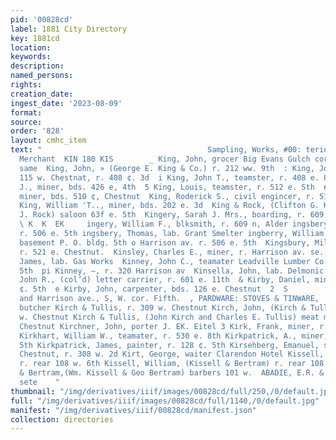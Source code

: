 ```yaml
---
pid: '00828cd'
label: 1881 City Directory
key: 1881cd
location: 
keywords: 
description: 
named_persons: 
rights: 
creation_date: 
ingest_date: '2023-08-09'
format: 
source: 
order: '828'
layout: cmhc_item
text: "                                     Sampling, Works, #00: terion ave’ OTe
  Merchant  KIN 180 KIS        _ King, John, grocer Big Evans Gulch cor. Fryer, r.
  same  King, John, » (George E. King & Co.) r. 212 ww. 9th  : King, John R., barber
  115 w. Chestnat, r. 408 ¢. 3d  i King, John T., teamster, r. 408 e. 8th  : King,
  J., miner, bds. 426 e, 4th  5 King, Louis, teamster, r. 512 e. Sth  # King, Peter,
  miner, bds. 510 ¢, Chestnut  King, Roderick S., civil engincer, r. 518 w. 2d  §
  King, William 'T.., miner, bds. 202 e. 3d  King & Rock, (Clifton G. King and Andrew
  J. Rock) saloon 63f e. 5th  Kingery, Sarah J. Mrs., boarding, r. 609 u. Alder  Ki
  \ K  K  EK     ingery, William F., blksmith, r. 609 n, Alder ingsbery, James, miner,
  r. 506 e. 5th ingsbery, Thomas, lab. Grant Smelter ingberry, William IL, mining,
  basement P. O. bldg. 5th o Harrison av. r. 506 e. 5th  Kingsbury, Milton H., miner,
  r. 521 e. Chestnut.  Kinsley, Charles E., miner, r. Harrison av. se. cor. i4th  Kinney,
  James, lab. Gas Works  Kinney, John C., teamater Leadville Lumber Co. r. 140 w.
  5th  pi Kinney, —, r. 320 Harrison av  Kinsella, John, lab. Delmonic:  0 Kinzy,
  John R., (col’d) letter carrier, r. 601 e. 11th  & Kirby, Daniel, miner, bds. 629
  ¢. 5th  e Kirby, John, carpenter, bds. 126 e. Chestnut  2  S        ‘M2 W. Chestnut,
  and Harrison ave., S, W. cor. Fifth.  , PARDWARE: STOVES & TINWARE,     Kirch, Gustav,
  butcher Kirch & Tullis, r. 309 w. Chestnut Kirch, John, (Kirch & Tullis) r. 309
  w. Chestnut Kirch & Tullis, (John Kirch and Charles E. Tullis) meat marl 309 w.
  Chestnut Kirchner, John, porter J. EK. Eitel 3 Kirk, Frank, miner, r. 112 e. 2d
  Kirkhart, William W., teamater, r. 530 e. 8th Kirkpatrick, A., miner, bds, 120 w,
  5th Kirkpatrick, James, painter, r. 128 ¢. 5th Kirsehberg, Emanuel, saloon 222 w.
  Chestnut, r. 308 w. 2d Kirt, George, waiter Clarendon Hotel Kissell, Charles, barkpr,
  r. rear 108 w. 6th Kissell, William, (Kissell & Bertram) r. rear 108 w. 6th Ss Kissell
  & Bertram,(Wm. Kissell & Geo Bertram) barbers 101 w.  ABADIE, E.R. & CO.) *isrciSccrs
  sete    "
thumbnail: "/img/derivatives/iiif/images/00828cd/full/250,/0/default.jpg"
full: "/img/derivatives/iiif/images/00828cd/full/1140,/0/default.jpg"
manifest: "/img/derivatives/iiif/00828cd/manifest.json"
collection: directories
---
```

